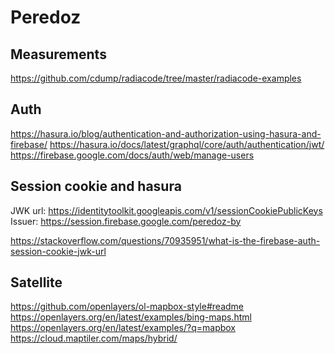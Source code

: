 # Peredoz

## Measurements
https://github.com/cdump/radiacode/tree/master/radiacode-examples

## Auth
https://hasura.io/blog/authentication-and-authorization-using-hasura-and-firebase/
https://hasura.io/docs/latest/graphql/core/auth/authentication/jwt/
https://firebase.google.com/docs/auth/web/manage-users

## Session cookie and hasura

JWK url: https://identitytoolkit.googleapis.com/v1/sessionCookiePublicKeys
Issuer: https://session.firebase.google.com/peredoz-by

https://stackoverflow.com/questions/70935951/what-is-the-firebase-auth-session-cookie-jwk-url


## Satellite

https://github.com/openlayers/ol-mapbox-style#readme
https://openlayers.org/en/latest/examples/bing-maps.html
https://openlayers.org/en/latest/examples/?q=mapbox
https://cloud.maptiler.com/maps/hybrid/
